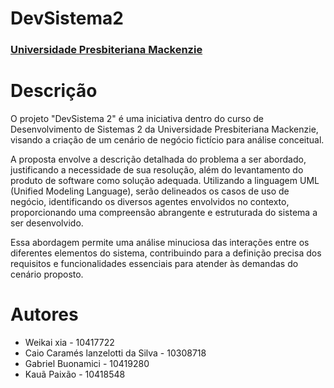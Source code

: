 # DevSistema2<h3><a href= "https://www.mackenzie.br">Universidade Presbiteriana Mackenzie</a></h3>



#  Descrição
O projeto "DevSistema 2" é uma iniciativa dentro do curso de Desenvolvimento de Sistemas 2 da Universidade Presbiteriana Mackenzie, visando a criação de um cenário de negócio fictício para análise conceitual.

A proposta envolve a descrição detalhada do problema a ser abordado, justificando a necessidade de sua resolução, além do levantamento do produto de software como solução adequada. Utilizando a linguagem UML (Unified Modeling Language), serão delineados os casos de uso de negócio, identificando os diversos agentes envolvidos no contexto, proporcionando uma compreensão abrangente e estruturada do sistema a ser desenvolvido. 

Essa abordagem permite uma análise minuciosa das interações entre os diferentes elementos do sistema, contribuindo para a definição precisa dos requisitos e funcionalidades essenciais para atender às demandas do cenário proposto.

# Autores

* Weikai xia - 10417722
* Caio Caramés lanzelotti da Silva - 10308718
* Gabriel Buonamici - 10419280
* Kauã Paixão - 10418548


